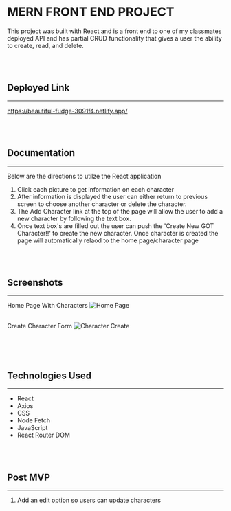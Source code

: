 # MERN FRONT END PROJECT

This project was built with React and is a front end to one of my classmates deployed API and has partial CRUD functionality that gives a user the ability to create, read, and delete.

<br></br>

## Deployed Link
---
https://beautiful-fudge-3091f4.netlify.app/


<br></br>

## Documentation
---
Below are the directions to utilze the React application

1. Click each picture to get information on each character
2. After information is displayed the user can either return to previous screen to choose another character or delete the character.
3. The Add Character link at the top of the page will allow the user to add a new character by following the text box.
4. Once text box's are filled out the user can push the 'Create New GOT Character!!' to create the new character. Once character is created the page will automatically relaod to the home page/character page

<br></br>
## Screenshots
---
Home Page With Characters
![Home Page](https://i.imgur.com/taCMAXa.png)
<br></br>

Create Character Form
![Character Create](https://i.imgur.com/1mCeLOF.png)
<br></br>


<br></br>
## Technologies Used
---
* React
* Axios
* CSS
* Node Fetch
* JavaScript
* React Router DOM

<br></br>

## Post MVP
---
1. Add an edit option so users can update characters